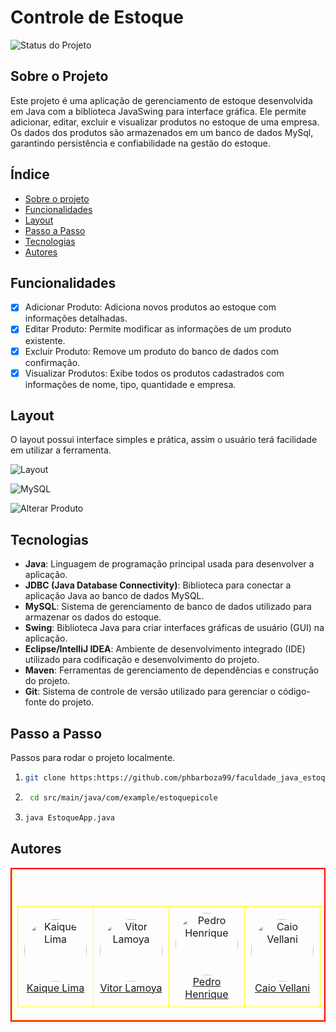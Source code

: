 # Controle de Estoque
![Status do Projeto](https://img.shields.io/badge/status-em%20desenvolvimento-yellow)

## Sobre o Projeto
Este projeto é uma aplicação de gerenciamento de estoque desenvolvida em Java com a biblioteca JavaSwing para interface gráfica. Ele permite adicionar, editar, excluir e visualizar produtos no estoque de uma empresa. Os dados dos produtos são armazenados em um banco de dados MySql, garantindo persistência e confiabilidade na gestão do estoque.

## Índice
- [Sobre o projeto](#sobre-o-projeto)
- [Funcionalidades](#funcionalidades)
- [Layout](#layout)
- [Passo a Passo](#passo-a-passo)
- [Tecnologias](#tecnologias)
- [Autores](#autores)

## Funcionalidades

- [x] Adicionar Produto: Adiciona novos produtos ao estoque com informações detalhadas.
- [x] Editar Produto: Permite modificar as informações de um produto existente.
- [x] Excluir Produto: Remove um produto do banco de dados com confirmação.
- [x] Visualizar Produtos: Exibe todos os produtos cadastrados com informações de nome, tipo, quantidade e empresa.

## Layout

O layout possui interface simples e prática, assim o usuário terá facilidade em utilizar a ferramenta.

![Layout ](https://cdn.discordapp.com/attachments/1152786033855954987/1303411097939738695/image.png?ex=672ba7ad&is=672a562d&hm=f12af1fde57b98c9960068f232aa296752105385d9552d42c42728e11e3ee63d&)

![MySQL](https://cdn.discordapp.com/attachments/1152786033855954987/1303411021242962042/image.png?ex=672ba79b&is=672a561b&hm=b96307656a4747891659d90ae2e83b651f67bca7b2a65ad487ae6c619096ab46&)

![Alterar Produto](https://cdn.discordapp.com/attachments/1152786033855954987/1303411182312362025/image.png?ex=672ba7c2&is=672a5642&hm=47afa1dc91a01c01577c72581962b021197c8fdadb4b222f150af39c617ae3b4&)

## Tecnologias
- **Java**: Linguagem de programação principal usada para desenvolver a aplicação.
- **JDBC (Java Database Connectivity)**: Biblioteca para conectar a aplicação Java ao banco de dados MySQL.
- **MySQL**: Sistema de gerenciamento de banco de dados utilizado para armazenar os dados do estoque.
- **Swing**: Biblioteca Java para criar interfaces gráficas de usuário (GUI) na aplicação.
- **Eclipse/IntelliJ IDEA**: Ambiente de desenvolvimento integrado (IDE) utilizado para codificação e desenvolvimento do projeto.
- **Maven**: Ferramentas de gerenciamento de dependências e construção do projeto.
- **Git**: Sistema de controle de versão utilizado para gerenciar o código-fonte do projeto.

## Passo a Passo

Passos para rodar o projeto localmente.

1. ```bash
   git clone https:https://github.com/phbarboza99/faculdade_java_estoque.git
   ```

2. ```bash
    cd src/main/java/com/example/estoquepicole
   ```
3. ```bash
   java EstoqueApp.java
   ```

## Autores
   
<table style="border-collapse: collapse; width: 100%; border: 2px solid red;">
  <tr>
    <td style="border: 1px solid yellow;">
      <table style="border-collapse: collapse; width: 100%;">
        <tr>
          <td style="text-align: center; padding: 10px; border: 1px solid yellow;">
            <img src="https://avatars.githubusercontent.com/u/31413363?v=4" alt="Kaique Lima" width="100" height="100" style="border-radius: 50%;"/>
            <br/>
            <a href="https://github.com/KaiqueLima3001">Kaique Lima</a>
          </td>
          <td style="text-align: center; padding: 10px; border: 1px solid yellow;">
            <img src="https://avatars.githubusercontent.com/u/131486302?v=4" alt="Vitor Lamoya" width="100" height="100" style="border-radius: 50%;"/>
            <br/>
            <a href="https://github.com/VitorLamoya">Vitor Lamoya</a>
          </td>
          <td style="text-align: center; padding: 10px; border: 1px solid yellow;">
            <img src="https://avatars.githubusercontent.com/u/167902579?v=4" alt="Pedro Henrique" width="100" height="100" style="border-radius: 50%;"/>
            <br/>
            <a href="https://github.com/phbarboza99">Pedro Henrique</a>
          </td>
          <td style="text-align: center; padding: 10px; border: 1px solid yellow;">
            <img src="https://avatars.githubusercontent.com/u/130803251?v=4" alt="Caio Vellani" width="100" height="100" style="border-radius: 50%;"/>
            <br/>
            <a href="https://github.com/caiovellani">Caio Vellani </a>
          </td>
            </br>
         <td style="text-align: center; padding: 10px; border: 1px solid yellow;">
            <img src="https://avatars.githubusercontent.com/u/147932850?v=4" alt="G" width="100" height="100" style="border-radius: 50%;"/>
            <br/>
            <a href="https://github.com/ferreiravgabriella">Vitória Gabriella </a>
          </td>
            </br>
      </table>
    </td>
  </tr>
</table>

